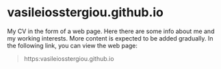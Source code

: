 # vasileiosstergiou.github.io
My CV in the form of a web page. Here there are some info about me and my working interests. More content is expected to be added gradually.
In the following link, you can view the web page:
> https:vasileiosstergiou.github.io
